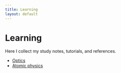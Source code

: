 ```yaml
---
title: Learning
layout: default
---
```


# Learning

Here I collect my study notes, tutorials, and references.

- [Optics](/learning/optics/)
- [Atomic physics](/learning/atomic/)
